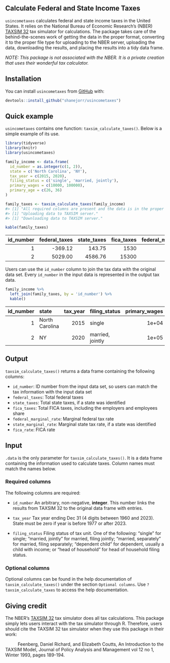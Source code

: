 
<!-- README.md is generated from README.Rmd. Please edit that file -->
<!-- badges: start -->
<!-- badges: end -->

## Calculate Federal and State Income Taxes

`usincometaxes` calculates federal and state income taxes in the United
States. It relies on the National Bureau of Economic Research’s (NBER)
[TAXSIM 32](https://users.nber.org/~taxsim/taxsim32/) tax simulator for
calculations. The package takes care of the behind-the-scenes work of
getting the data in the proper format, converting it to the proper file
type for uploading to the NBER server, uploading the data, downloading
the results, and placing the results into a tidy data frame.

*NOTE: This package is not associated with the NBER. It is a private
creation that uses their wonderful tax calculator.*

## Installation

You can install `usincometaxes` from
[GitHub](https://github.com/shanejorr/usincometaxes) with:

``` r
devtools::install_github("shanejorr/usincometaxes")
```

## Quick example

`usincometaxes` contains one function: `taxsim_calculate_taxes()`. Below
is a simple example of its use.

``` r
library(tidyverse)
library(knitr)
library(usincometaxes)

family_income <- data.frame(
  id_number = as.integer(c(1, 2)),
  state = c('North Carolina', 'NY'),
  tax_year = c(2015, 2020),
  filing_status = c('single', 'married, jointly'),
  primary_wages = c(10000, 100000),
  primary_age = c(26, 36)
)

family_taxes <- taxsim_calculate_taxes(family_income)
#> [1] "All required columns are present and the data is in the proper format!"
#> [1] "Uploading data to TAXSIM server."
#> [1] "Downloading data to TAXSIM server."
```

``` r
kable(family_taxes)
```

| id_number | federal_taxes | state_taxes | fica_taxes | federal_marginal_rate | state_marginal_rate | fica_rate |
|----------:|--------------:|------------:|-----------:|----------------------:|--------------------:|----------:|
|         1 |       -369.12 |      143.75 |       1530 |                  7.65 |                5.75 |        15 |
|         2 |       5029.00 |     4586.76 |      15300 |                 12.00 |                6.09 |        15 |

Users can use the `id_number` column to join the tax data with the
original data set. Every `id_number` in the input data is represented in
the output tax data.

``` r
family_income %>%
  left_join(family_taxes, by = 'id_number') %>%
  kable()
```

| id_number | state          | tax_year | filing_status    | primary_wages | primary_age | federal_taxes | state_taxes | fica_taxes | federal_marginal_rate | state_marginal_rate | fica_rate |
|----------:|:---------------|---------:|:-----------------|--------------:|------------:|--------------:|------------:|-----------:|----------------------:|--------------------:|----------:|
|         1 | North Carolina |     2015 | single           |         1e+04 |          26 |       -369.12 |      143.75 |       1530 |                  7.65 |                5.75 |        15 |
|         2 | NY             |     2020 | married, jointly |         1e+05 |          36 |       5029.00 |     4586.76 |      15300 |                 12.00 |                6.09 |        15 |

## Output

`taxsim_calculate_taxes()` returns a data frame containing the following
columns:

-   `id_number`: ID number from the input data set, so users can match
    the tax information with the input data set
-   `federal_taxes`: Total federal taxes
-   `state_taxes`: Total state taxes, if a state was identified
-   `fica_taxes`: Total FICA taxes, including the employers and
    employees share
-   `federal_marginal_rate`: Marginal federal tax rate
-   `state_marginal_rate`: Marginal state tax rate, if a state was
    identified
-   `fica_rate`: FICA rate

## Input

`.data` is the only parameter for `taxsim_calculate_taxes()`. It is a
data frame containing the information used to calculate taxes. Column
names must match the names below.

### Required columns

The following columns are required:

-   `id_number` An arbitrary, non-negative, **integer**. This number
    links the results from TAXSIM 32 to the original data frame with
    entries.

-   `tax_year` Tax year ending Dec 31 (4 digits between 1960 and 2023).
    State must be zero if year is before 1977 or after 2023.

-   `filing_status` Filing status of tax unit. One of the following:
    “single” for single; “married, jointly” for married, filing jointly;
    “married, separately” for married, filing separately; “dependent
    child” for dependent, usually a child with income; or “head of
    household” for head of household filing status.

### Optional columns

Optional columns can be found in the help documentation of
`taxsim_calculate_taxes()` under the section `Optional columns`. Use
`?taxsim_calculate_taxes` to access the help documentation.

## Giving credit

The NBER’s [TAXSIM 32](https://users.nber.org/~taxsim/taxsim32/) tax
simulator does all tax calculations. This package simply lets users
interact with the tax simulator through R. Therefore, users should cite
the TAXSIM 32 tax simulator when they use this package in their work:

          Feenberg, Daniel Richard, and Elizabeth Coutts, An
Introduction to the TAXSIM Model, Journal of Policy Analysis and
Management vol 12 no 1, Winter 1993, pages 189-194.
